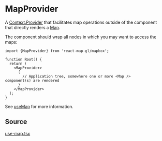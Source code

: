 # MapProvider

A [Context.Provider](https://reactjs.org/docs/context.html#contextprovider) that facilitates map operations outside of the component that directly renders a [Map](./map.md).

The component should wrap all nodes in which you may want to access the maps:

```tsx
import {MapProvider} from 'react-map-gl/mapbox';

function Root() {
  return (
    <MapProvider>
      {
        // Application tree, somewhere one or more <Map /> component(s) are rendered
      }
    </MapProvider>
  );
}
```

See [useMap](./use-map.md) for more information.


## Source

[use-map.tsx](https://github.com/visgl/react-map-gl/tree/8.0-release/modules/react-mapbox/src/components/use-map.tsx)
